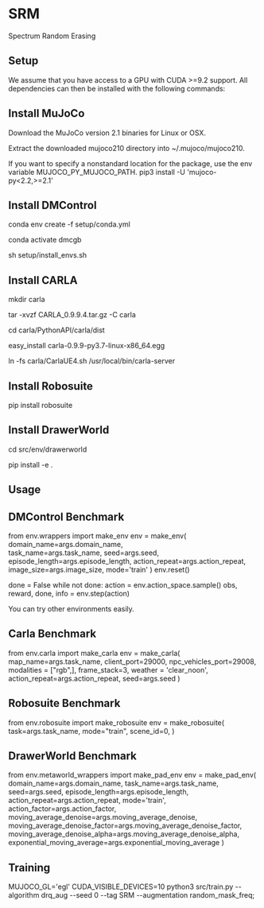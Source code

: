 # SRM
Spectrum Random Erasing



## Setup
We assume that you have access to a GPU with CUDA >=9.2 support. All dependencies can then be installed with the following commands:

## Install MuJoCo
Download the MuJoCo version 2.1 binaries for Linux or OSX.

Extract the downloaded mujoco210 directory into \~/.mujoco/mujoco210.

If you want to specify a nonstandard location for the package, use the env variable MUJOCO_PY_MUJOCO_PATH.
pip3 install -U 'mujoco-py<2.2,>=2.1'


## Install DMControl
conda env create -f setup/conda.yml

conda activate dmcgb

sh setup/install_envs.sh


## Install CARLA
mkdir carla

tar -xvzf CARLA_0.9.9.4.tar.gz -C carla

cd carla/PythonAPI/carla/dist

easy_install carla-0.9.9-py3.7-linux-x86_64.egg

ln -fs carla/CarlaUE4.sh /usr/local/bin/carla-server


## Install Robosuite
pip install robosuite


## Install DrawerWorld
cd src/env/drawerworld

pip install -e .





## Usage
## DMControl Benchmark

from env.wrappers import make_env
env = make_env(  
        domain_name=args.domain_name,  
        task_name=args.task_name,
        seed=args.seed,
        episode_length=args.episode_length,
        action_repeat=args.action_repeat,
        image_size=args.image_size,
        mode='train'
)
env.reset()

done = False
while not done:
    action = env.action_space.sample()
    obs, reward, done, info = env.step(action)  


You can try other environments easily.
## Carla Benchmark
from env.carla import make_carla
env = make_carla(
    map_name=args.task_name,
    client_port=29000,
    npc_vehicles_port=29008,
    modalities = ["rgb",],
    frame_stack=3,
    weather = 'clear_noon',
    action_repeat=args.action_repeat,
    seed=args.seed
)


## Robosuite Benchmark
from env.robosuite import make_robosuite
env = make_robosuite(
    task=args.task_name,
    mode="train",
    scene_id=0,
)

## DrawerWorld Benchmark
from env.metaworld_wrappers import make_pad_env
env = make_pad_env(
        domain_name=args.domain_name,
        task_name=args.task_name,
        seed=args.seed,
        episode_length=args.episode_length,
        action_repeat=args.action_repeat,
        mode='train',
        action_factor=args.action_factor,
        moving_average_denoise=args.moving_average_denoise,
        moving_average_denoise_factor=args.moving_average_denoise_factor,
        moving_average_denoise_alpha=args.moving_average_denoise_alpha,
        exponential_moving_average=args.exponential_moving_average
)


## Training

MUJOCO_GL='egl' CUDA_VISIBLE_DEVICES=10  python3 src/train.py   --algorithm drq_aug   --seed 0 --tag SRM  --augmentation random_mask_freq; 

